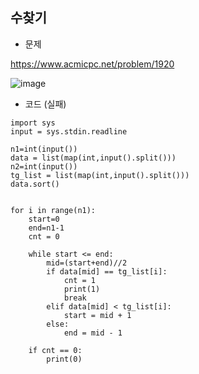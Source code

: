 ## 수찾기  

* 문제

https://www.acmicpc.net/problem/1920

![image](https://user-images.githubusercontent.com/29175001/72868935-e5b33500-3d26-11ea-8532-615b551ec22b.png)  


* 코드 (실패)

```Python3
import sys
input = sys.stdin.readline

n1=int(input())
data = list(map(int,input().split()))
n2=int(input())
tg_list = list(map(int,input().split()))
data.sort()


for i in range(n1):
    start=0
    end=n1-1
    cnt = 0

    while start <= end:
        mid=(start+end)//2
        if data[mid] == tg_list[i]:
            cnt = 1
            print(1)
            break
        elif data[mid] < tg_list[i]:
            start = mid + 1
        else:
            end = mid - 1

    if cnt == 0:
        print(0)
